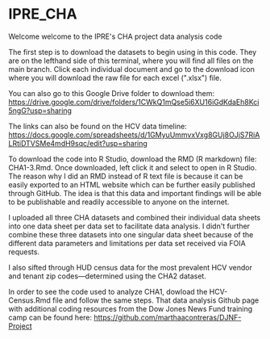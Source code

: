 # IPRE_CHA

Welcome welcome to the IPRE's CHA project data analysis code 

The first step is to download the datasets to begin using in this code. They are on the lefthand side of this terminal, where you will find all files on the main branch. Click each individual document and go to the download icon where you will download the raw file for each excel (".xlsx") file. 

You can also go to this Google Drive folder to download them: 
https://drive.google.com/drive/folders/1CWkQ1mQse5i6XU16iGdKdaEh8Kci5ngG?usp=sharing

The links can also be found on the HCV data timeline:
https://docs.google.com/spreadsheets/d/1GMyuUmmvxVxg8GUj8OJjS7RiALRtiDTVSMe4mdH9sqc/edit?usp=sharing

To download the code into R Studio, download the RMD (R markdown) file: CHA1-3.Rmd. Once downloaded, left click it and select to open in R Studio. The reason why I did an RMD instead of R text file is because it can be easily exported to an HTML website which can be further easily published through GitHub. The idea is that this data and important findings will be able to be publishable and readily accessible to anyone on the internet. 

I uploaded all three CHA datasets and combined their individual data sheets into one data sheet per data set to facilitate data analysis. I didn't further combine these three datasets into one singular data sheet because of the different data parameters and limitations per data set received via FOIA requests.

I also sifted through HUD census data for the most prevalent HCV vendor and tenant zip codes—determined using the CHA2 dataset. 

In order to see the code used to analyze CHA1, dowload the HCV-Census.Rmd file and follow the same steps. That data analysis Github page with additional coding resources from the Dow Jones News Fund training camp can be found here:
https://github.com/marthaacontreras/DJNF-Project


